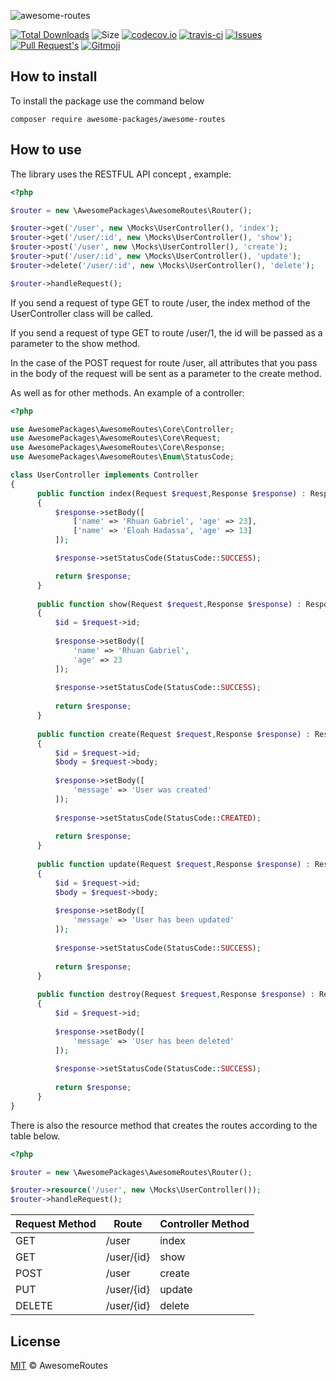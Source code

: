 ![awesome-routes](https://socialify.git.ci/awesome-packages/awesome-routes/image?description=1&font=Raleway&owner=1&theme=Dark)

[![Total Downloads](https://img.shields.io/packagist/dt/awesome-packages/awesome-routes?style=flat-square)](https://packagist.org/packages/awesome-packages/awesome-routes)
![Size](https://img.shields.io/github/languages/code-size/awesome-packages/awesome-routes?style=flat-square)
[![codecov.io](https://img.shields.io/codecov/c/github/awesome-packages/awesome-routes?style=flat-square)](https://codecov.io/github/awesome-packages/awesome-routes?branch=master)
[![travis-ci](https://img.shields.io/travis/awesome-packages/awesome-routes?style=flat-square)](https://travis-ci.com/github/awesome-packages/awesome-routes)
[![Issues](https://img.shields.io/github/issues/awesome-packages/awesome-routes?style=flat-square)](https://github.com/awesome-packages/awesome-routes/issues)
[![Pull Request's](https://img.shields.io/github/issues-pr/awesome-packages/awesome-routes?style=flat-square)](https://github.com/awesome-packages/awesome-routes/pulls)
<a href="https://gitmoji.dev">
  <img src="https://img.shields.io/badge/gitmoji-%20😜%20😍-FFDD67.svg?style=flat-square" alt="Gitmoji">
</a>

## How to install

To install the package use the command below

`composer require awesome-packages/awesome-routes`

## How to use

The library uses the RESTFUL API concept , example:

```php
<?php

$router = new \AwesomePackages\AwesomeRoutes\Router();

$router->get('/user', new \Mocks\UserController(), 'index');
$router->get('/user/:id', new \Mocks\UserController(), 'show');
$router->post('/user', new \Mocks\UserController(), 'create');
$router->put('/user/:id', new \Mocks\UserController(), 'update');
$router->delete('/user/:id', new \Mocks\UserController(), 'delete');

$router->handleRequest();
```

If you send a request of type GET to route /user, the index method of the UserController class will be called.

If you send a request of type GET to route /user/1, the id will be passed as a parameter to the show method.

In the case of the POST request for route /user, all attributes that you pass in the body of the request will be sent as
a parameter to the create method.

As well as for other methods. An example of a controller:

```php
<?php

use AwesomePackages\AwesomeRoutes\Core\Controller;
use AwesomePackages\AwesomeRoutes\Core\Request;
use AwesomePackages\AwesomeRoutes\Core\Response;
use AwesomePackages\AwesomeRoutes\Enum\StatusCode;

class UserController implements Controller
{
      public function index(Request $request,Response $response) : Response
      {
          $response->setBody([
              ['name' => 'Rhuan Gabriel', 'age' => 23],
              ['name' => 'Eloah Hadassa', 'age' => 13]
          ]);

          $response->setStatusCode(StatusCode::SUCCESS);

          return $response;
      }
      
      public function show(Request $request,Response $response) : Response
      {
          $id = $request->id;
      
          $response->setBody([
              'name' => 'Rhuan Gabriel',
              'age' => 23
          ]);
  
          $response->setStatusCode(StatusCode::SUCCESS);
  
          return $response;
      }
      
      public function create(Request $request,Response $response) : Response
      {
          $id = $request->id;
          $body = $request->body;
          
          $response->setBody([
              'message' => 'User was created'
          ]);
          
          $response->setStatusCode(StatusCode::CREATED);
  
          return $response;
      }
      
      public function update(Request $request,Response $response) : Response
      {
          $id = $request->id;
          $body = $request->body;
      
          $response->setBody([
              'message' => 'User has been updated'
          ]);
          
          $response->setStatusCode(StatusCode::SUCCESS);
  
          return $response;
      }
      
      public function destroy(Request $request,Response $response) : Response
      {
          $id = $request->id;
          
          $response->setBody([
              'message' => 'User has been deleted'
          ]);
          
          $response->setStatusCode(StatusCode::SUCCESS);
  
          return $response;
      }
}
```

There is also the resource method that creates the routes according to the table below.

```php
<?php

$router = new \AwesomePackages\AwesomeRoutes\Router();

$router->resource('/user', new \Mocks\UserController());
$router->handleRequest();
```

| Request Method | Route      | Controller Method |
|----------------|------------|-------------------|
| GET            | /user      | index             |
| GET            | /user/{id} | show              |
| POST           | /user      | create            |
| PUT            | /user/{id} | update            |
| DELETE         | /user/{id} | delete            |

## License

[MIT](LICENSE) &copy; AwesomeRoutes
